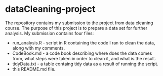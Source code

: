 # dataCleaning-project
The repository contains my submission to the project from data cleaning course.
The purpose of this project is to prepare a data set for further analysis.
My submission contains four files:
- run_analysis.R - script in R containing the code I ran to clean the data, along with my comments,
- CodeBook.md - a code book describing where does the data comes from, what steps were taken in order to clean it, and what is the result.
- tidyData.txt - a table containg tidy data as a result of running the script.
- this README.md file.
